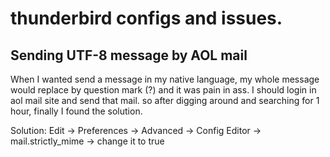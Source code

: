 # thunderbird configs and issues.

## Sending UTF-8 message by AOL mail

When I wanted send a message in my native language, my whole message would replace by question mark (?) and it was pain in ass. I should login in aol mail site and send that mail. so after digging around and searching for 1 hour, finally I found the solution.

Solution: Edit -> Preferences -> Advanced -> Config Editor -> mail.strictly_mime -> change it to true